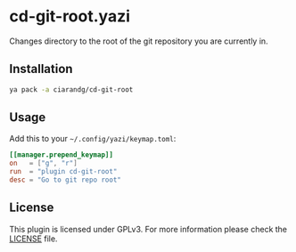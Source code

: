 # cd-git-root.yazi

Changes directory to the root of the git repository you are currently in.

## Installation

```sh
ya pack -a ciarandg/cd-git-root
```

## Usage

Add this to your `~/.config/yazi/keymap.toml`:

```toml
[[manager.prepend_keymap]]
on   = ["g", "r"]
run  = "plugin cd-git-root"
desc = "Go to git repo root"
```

## License

This plugin is licensed under GPLv3. For more information please check the [LICENSE](LICENSE) file.
